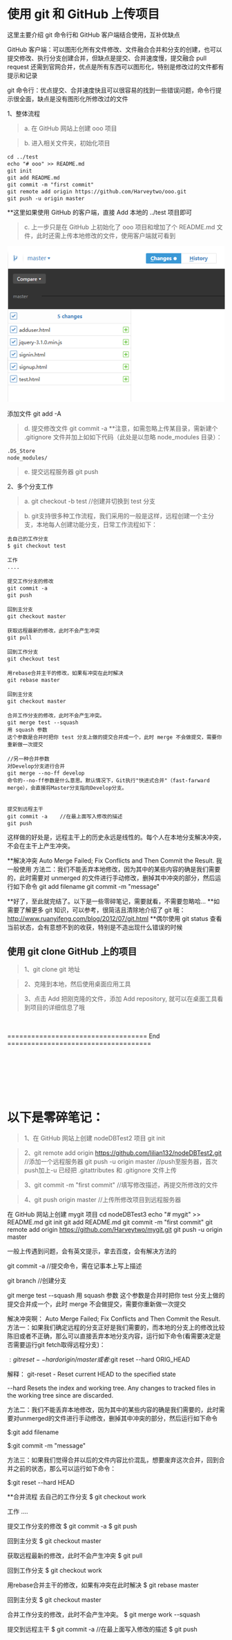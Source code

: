 ﻿# 使用 git 和 GitHub 上传项目
这里主要介绍 git 命令行和 GitHub 客户端结合使用，互补优缺点

GitHub 客户端：可以图形化所有文件修改、文件融合合并和分支的创建，也可以提交修改、执行分支创建合并，但缺点是提交、合并速度慢，提交融合 pull request 还需到官网合并，优点是所有东西可以图形化，特别是修改过的文件都有提示和记录

git 命令行：优点提交、合并速度快且可以很容易的找到一些错误问题，命令行提示很全面，缺点是没有图形化所修改过的文件

1、整体流程
> a. 在 GitHub 网站上创建 ooo 项目

> b. 进入相关文件夹，初始化项目

```
cd ../test
echo "# ooo" >> README.md
git init
git add README.md
git commit -m "first commit"
git remote add origin https://github.com/Harveytwo/ooo.git
git push -u origin master
```
**这里如果使用 GitHub 的客户端，直接 Add 本地的 ../test 项目即可
> c. 上一步只是在 GitHub 上初始化了 ooo 项目和增加了个 README.md 文件，此时还需上传本地修改的文件，使用客户端就可看到
<img src="img/git/github.png">

添加文件
git add -A

> d. 提交修改文件
git commit -a
**注意，如需忽略上传某目录，需新建个 .gitignore 文件并加上如如下代码（此处是以忽略 node_modules 目录）：
```
.DS_Store
node_modules/
```
> e. 提交远程服务器
git push

2、多个分支工作
> a. git checkout -b test     //创建并切换到 test 分支

> b. git支持很多种工作流程，我们采用的一般是这样，远程创建一个主分支，本地每人创建功能分支，日常工作流程如下：

```
去自己的工作分支
$ git checkout test

工作
....

提交工作分支的修改
git commit -a
git push

回到主分支
git checkout master

获取远程最新的修改，此时不会产生冲突
git pull

回到工作分支
git checkout test

用rebase合并主干的修改，如果有冲突在此时解决
git rebase master

回到主分支
git checkout master

合并工作分支的修改，此时不会产生冲突。
git merge test --squash
用 squash 参数 
这个参数是合并时把你 test 分支上做的提交合并成一个，此时 merge 不会做提交，需要你重新做一次提交

//另一种合并参数
对Develop分支进行合并
git merge --no-ff develop
命令的--no-ff参数是什么意思。默认情况下，Git执行"快进式合并"（fast-farward merge），会直接将Master分支指向Develop分支。


提交到远程主干
git commit -a    //在最上面写入修改的描述
git push
```

这样做的好处是，远程主干上的历史永远是线性的。每个人在本地分支解决冲突，不会在主干上产生冲突。

**解决冲突
Auto Merge Failed; Fix Conflicts and Then Commit the Result.
我一般使用
方法二：我们不能丢弃本地修改，因为其中的某些内容的确是我们需要的，此时需要对 unmerged 的文件进行手动修改，删掉其中冲突的部分，然后运行如下命令
git add filename
git commit -m "message"

**好了，至此就完结了。以下是一些零碎笔记，需要就看，不需要忽略哈...
**如需要了解更多 git 知识，可以参考，很简洁且清除地介绍了 git 哦：http://www.ruanyifeng.com/blog/2012/07/git.html
**偶尔使用 git status 查看当前状态，会有意想不到的收获，特别是不造出现什么错误的时候


## 使用 git clone GitHub 上的项目
> 1、git clone git 地址

> 2、克隆到本地，然后使用桌面应用工具

> 3、点击 Add 把刚克隆的文件，添加 Add repository, 就可以在桌面工具看到项目的详细信息了哦

<br />
<br />
=================================== End ====================================


<br />
<br />
<br />
<br />
<br />
<br />
<br />

# 以下是零碎笔记：

> 1、在 GitHub 网站上创建 nodeDBTest2 项目
git init

> 2、git remote add origin https://github.com/lilian132/nodeDBTest2.git  //添加一个远程服务器
git push -u origin master   //push至服务器，首次push加上-u
已经把 .gitattributes 和 .gitignore 文件上传

> 3、git commit -m "first commit"   //填写修改描述，再提交所修改的文件

> 4、git push origin master    //上传所修改项目到远程服务器

在 GitHub 网站上创建 mygit 项目
cd nodeDBTest3
echo "# mygit" >> README.md
git init
git add README.md
git commit -m "first commit"
git remote add origin https://github.com/Harveytwo/mygit.git
git push -u origin master

一般上传遇到问题，会有英文提示，拿去百度，会有解决方法的

git commit -a   //提交命令，需在记事本上写上描述

git branch <new-branch-name>    //创建分支

git merge test --squash
用 squash 参数 
这个参数是合并时把你 test 分支上做的提交合并成一个，此时 merge 不会做提交，需要你重新做一次提交

解决冲突啊：
Auto Merge Failed; Fix Conflicts and Then Commit the Result.
方法一：如果我们确定远程的分支正好是我们需要的，而本地的分支上的修改比较陈旧或者不正确，那么可以直接丢弃本地分支内容，运行如下命令(看需要决定是否需要运行git fetch取得远程分支)：

$:git reset --hard origin/master
或者$:git reset --hard ORIG_HEAD

解释：
git-reset - Reset current HEAD to the specified state


--hard
   Resets the index and working tree. Any changes to tracked files in the working tree since <commit> are discarded.

方法二：我们不能丢弃本地修改，因为其中的某些内容的确是我们需要的，此时需要对unmerged的文件进行手动修改，删掉其中冲突的部分，然后运行如下命令

$:git add filename

$:git commit -m "message"

方法三：如果我们觉得合并以后的文件内容比价混乱，想要废弃这次合并，回到合并之前的状态，那么可以运行如下命令：

$:git reset --hard HEAD


**合并流程
去自己的工作分支
$ git checkout work

工作
....

提交工作分支的修改
$ git commit -a
$ git push

回到主分支
$ git checkout master

获取远程最新的修改，此时不会产生冲突
$ git pull

回到工作分支
$ git checkout work

用rebase合并主干的修改，如果有冲突在此时解决
$ git rebase master

回到主分支
$ git checkout master

合并工作分支的修改，此时不会产生冲突。
$ git merge work --squash

提交到远程主干
$ git commit -a    //在最上面写入修改的描述
$ git push

